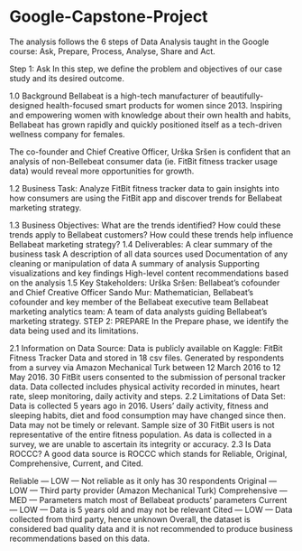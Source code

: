 # Google-Capstone-Project
The analysis follows the 6 steps of Data Analysis taught in the Google course: Ask, Prepare, Process, Analyse, Share and Act.

Step 1: Ask
In this step, we define the problem and objectives of our case study and its desired outcome.

1.0 Background
Bellabeat is a high-tech manufacturer of beautifully-designed health-focused smart products for women since 2013. Inspiring and empowering women with knowledge about their own health and habits, Bellabeat has grown rapidly and quickly positioned itself as a tech-driven wellness company for females.

The co-founder and Chief Creative Officer, Urška Sršen is confident that an analysis of non-Bellebeat consumer data (ie. FitBit fitness tracker usage data) would reveal more opportunities for growth.

1.2 Business Task:
Analyze FitBit fitness tracker data to gain insights into how consumers are using the FitBit app and discover trends for Bellabeat marketing strategy.

1.3 Business Objectives:
What are the trends identified?
How could these trends apply to Bellabeat customers?
How could these trends help influence Bellabeat marketing strategy?
1.4 Deliverables:
A clear summary of the business task
A description of all data sources used
Documentation of any cleaning or manipulation of data
A summary of analysis
Supporting visualizations and key findings
High-level content recommendations based on the analysis
1.5 Key Stakeholders:
Urška Sršen: Bellabeat’s cofounder and Chief Creative Officer
Sando Mur: Mathematician, Bellabeat’s cofounder and key member of the Bellabeat executive team
Bellabeat marketing analytics team: A team of data analysts guiding Bellabeat’s marketing strategy.
STEP 2: PREPARE
In the Prepare phase, we identify the data being used and its limitations.

2.1 Information on Data Source:
Data is publicly available on Kaggle: FitBit Fitness Tracker Data and stored in 18 csv files.
Generated by respondents from a survey via Amazon Mechanical Turk between 12 March 2016 to 12 May 2016.
30 FitBit users consented to the submission of personal tracker data.
Data collected includes physical activity recorded in minutes, heart rate, sleep monitoring, daily activity and steps.
2.2 Limitations of Data Set:
Data is collected 5 years ago in 2016. Users’ daily activity, fitness and sleeping habits, diet and food consumption may have changed since then. Data may not be timely or relevant.
Sample size of 30 FitBit users is not representative of the entire fitness population.
As data is collected in a survey, we are unable to ascertain its integrity or accuracy.
2.3 Is Data ROCCC?
A good data source is ROCCC which stands for Reliable, Original, Comprehensive, Current, and Cited.

Reliable — LOW — Not reliable as it only has 30 respondents
Original — LOW — Third party provider (Amazon Mechanical Turk)
Comprehensive — MED — Parameters match most of Bellabeat products’ parameters
Current — LOW — Data is 5 years old and may not be relevant
Cited — LOW — Data collected from third party, hence unknown
Overall, the dataset is considered bad quality data and it is not recommended to produce business recommendations based on this data.
